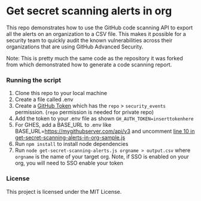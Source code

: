 # Get secret scanning alerts in org 
This repo demonstrates how to use the GitHub code scanning API to export all the alerts on an organization to a CSV file. This makes it possible for a security team to quickly audit the known vulnerabilities across their organizations that are using GitHub Advanced Security.

Note: This is pretty much the same code as the repository it was forked from which demonstrated how to generate a code scanning report.

### Running the script
1. Clone this repo to your local machine
2. Create a file called .env 
3. Create a [GitHub Token](https://github.com/settings/tokens) which has the `repo` > `security_events` permission. (`repo` permission is needed for private repo)
4. Add the token to your .env file as shown `GH_AUTH_TOKEN=inserttokenhere`
5. For GHES, add a BASE_URL to .env like BASE_URL=https://mygithubserver.com/api/v3 and uncomment [line 10 in get-secret-scanning-alerts-in-org-sample.js](get-secret-scanning-alerts-in-org.js#L10)
6. Run `npm install` to install node dependencies
7. Run `node get-secret-scanning-alerts.js orgname > output.csv` where `orgname` is the name of your target org. Note, if SSO is enabled on your org, you will need to SSO enable your token

### License
This project is licensed under the MIT License. 
